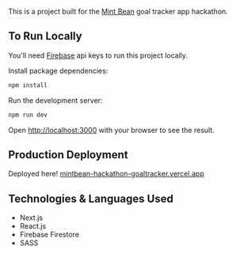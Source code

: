 This is a project built for the [Mint Bean](https://www.mintbean.io/) goal tracker app hackathon.

## To Run Locally

You'll need [Firebase](https://firebase.google.com/) api keys to run this project locally.

Install package dependencies:

```bash
npm install
```

Run the development server:

```bash
npm run dev
```

Open [http://localhost:3000](http://localhost:3000) with your browser to see the result.

## Production Deployment

Deployed here! [mintbean-hackathon-goaltracker.vercel.app](https://mintbean-hackathon-goaltracker.vercel.app/)

## Technologies & Languages Used

* Next.js
* React.js
* Firebase Firestore
* SASS

